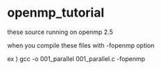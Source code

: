 # openmp_tutorial

these source running on openmp 2.5 

when you compile these files
with -fopenmp option 

ex ) gcc -o 001_parallel 001_parallel.c -fopenmp 
